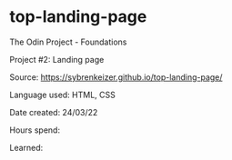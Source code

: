 # top-landing-page

The Odin Project - Foundations

Project #2: Landing page

Source: https://sybrenkeizer.github.io/top-landing-page/

Language used: HTML, CSS

Date created: 24/03/22

Hours spend:

Learned:
